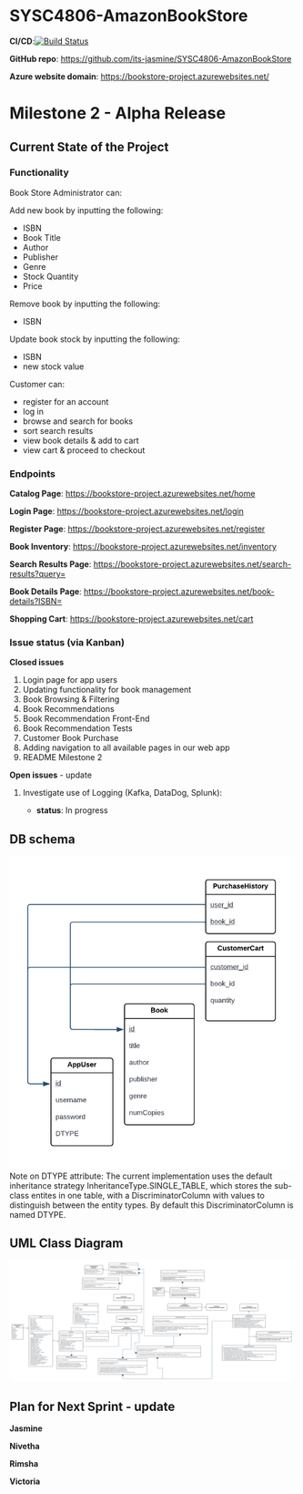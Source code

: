 # SYSC4806-AmazonBookStore

**CI/CD**:[![Build Status](https://github.com/its-jasmine/SYSC4806-AmazonBookStore/actions/workflows/maven.yml/badge.svg)](https://github.com/its-jasmine/SYSC4806-AmazonBookStore/actions)

**GitHub repo**: https://github.com/its-jasmine/SYSC4806-AmazonBookStore

**Azure website domain**: https://bookstore-project.azurewebsites.net/

# Milestone 2 - Alpha Release

## Current State of the Project

### Functionality

Book Store Administrator can: 

Add new book by inputting the following:
- ISBN
- Book Title
- Author
- Publisher
- Genre
- Stock Quantity
- Price

Remove book by inputting the following:
- ISBN

Update book stock by inputting the following:
- ISBN
- new stock value

Customer can:
- register for an account
- log in
- browse and search for books
- sort search results
- view book details & add to cart 
- view cart & proceed to checkout



### Endpoints 
**Catalog Page**: https://bookstore-project.azurewebsites.net/home

**Login Page**: https://bookstore-project.azurewebsites.net/login

**Register Page**: https://bookstore-project.azurewebsites.net/register

**Book Inventory**: https://bookstore-project.azurewebsites.net/inventory

**Search Results Page**: https://bookstore-project.azurewebsites.net/search-results?query=<query>

**Book Details Page**: https://bookstore-project.azurewebsites.net/book-details?ISBN=<ISBN>

**Shopping Cart**: https://bookstore-project.azurewebsites.net/cart


### Issue status (via Kanban) 
**Closed issues**
1. Login page for app users
2. Updating functionality for book management
3. Book Browsing & Filtering
4. Book Recommendations
5. Book Recommendation Front-End
6. Book Recommendation Tests
7. Customer Book Purchase
8. Adding navigation to all available pages in our web app
9. README Milestone 2

**Open issues** - update
1. Investigate use of Logging (Kafka, DataDog, Splunk): 

   - **status**: In progress


## DB schema
<img src="src/main/resources/diagrams/db-schema-m2.png" alt="Alt text" width="500">
Note on DTYPE attribute: The current implementation uses the default inheritance strategy InheritanceType.SINGLE_TABLE, 
which stores the sub-class entites in one table, with a DiscriminatorColumn with values to distinguish between the entity types.
By default this DiscriminatorColumn is named DTYPE. 

## UML Class Diagram
<img src="src/main/resources/diagrams/class-diagram-m2.png" alt="Alt text" width="500">


## Plan for Next Sprint - update
**Jasmine**

**Nivetha**

**Rimsha**

**Victoria**



